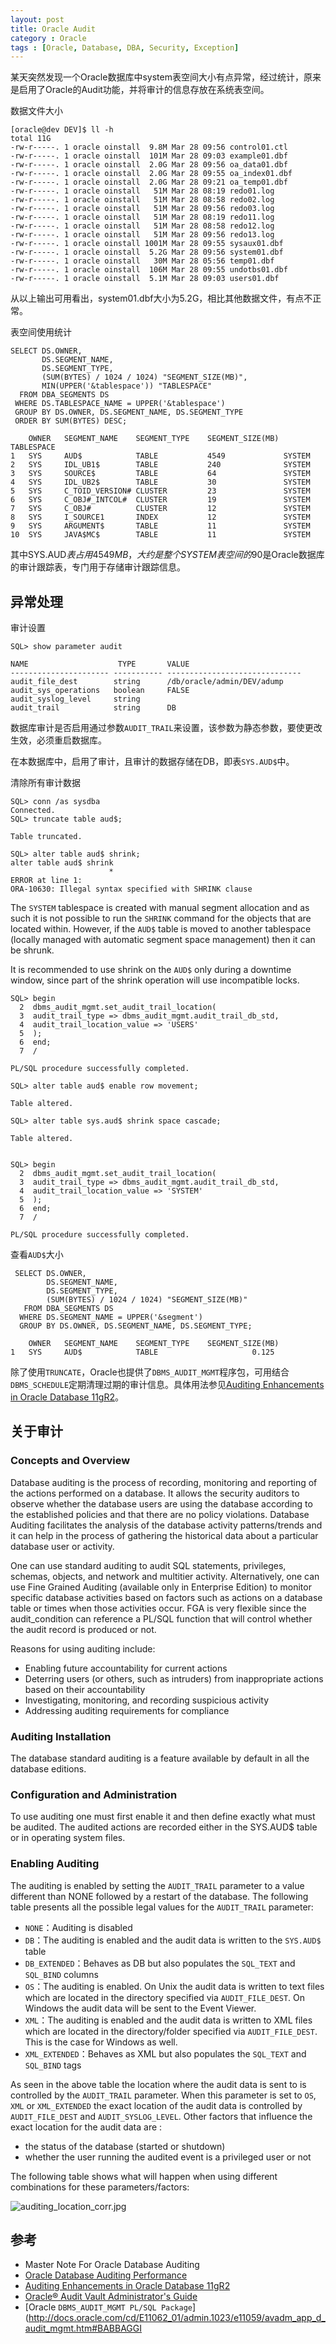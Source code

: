 ```yaml
---
layout: post
title: Oracle Audit
category : Oracle
tags : [Oracle, Database, DBA, Security, Exception]
---
```


某天突然发现一个Oracle数据库中system表空间大小有点异常，经过统计，原来是启用了Oracle的Audit功能，并将审计的信息存放在系统表空间。

数据文件大小

	[oracle@dev DEV]$ ll -h
	total 11G
	-rw-r-----. 1 oracle oinstall  9.8M Mar 28 09:56 control01.ctl
	-rw-r-----. 1 oracle oinstall  101M Mar 28 09:03 example01.dbf
	-rw-r-----. 1 oracle oinstall  2.0G Mar 28 09:56 oa_data01.dbf
	-rw-r-----. 1 oracle oinstall  2.0G Mar 28 09:55 oa_index01.dbf
	-rw-r-----. 1 oracle oinstall  2.0G Mar 28 09:21 oa_temp01.dbf
	-rw-r-----. 1 oracle oinstall   51M Mar 28 08:19 redo01.log
	-rw-r-----. 1 oracle oinstall   51M Mar 28 08:58 redo02.log
	-rw-r-----. 1 oracle oinstall   51M Mar 28 09:56 redo03.log
	-rw-r-----. 1 oracle oinstall   51M Mar 28 08:19 redo11.log
	-rw-r-----. 1 oracle oinstall   51M Mar 28 08:58 redo12.log
	-rw-r-----. 1 oracle oinstall   51M Mar 28 09:56 redo13.log
	-rw-r-----. 1 oracle oinstall 1001M Mar 28 09:55 sysaux01.dbf
	-rw-r-----. 1 oracle oinstall  5.2G Mar 28 09:56 system01.dbf
	-rw-r-----. 1 oracle oinstall   30M Mar 28 05:56 temp01.dbf
	-rw-r-----. 1 oracle oinstall  106M Mar 28 09:55 undotbs01.dbf
	-rw-r-----. 1 oracle oinstall  5.1M Mar 28 09:03 users01.dbf

从以上输出可用看出，system01.dbf大小为5.2G，相比其他数据文件，有点不正常。

表空间使用统计

	SELECT DS.OWNER,
	       DS.SEGMENT_NAME,
	       DS.SEGMENT_TYPE,
	       (SUM(BYTES) / 1024 / 1024) "SEGMENT_SIZE(MB)",
	       MIN(UPPER('&tablespace')) "TABLESPACE"
	  FROM DBA_SEGMENTS DS
	 WHERE DS.TABLESPACE_NAME = UPPER('&tablespace')
	 GROUP BY DS.OWNER, DS.SEGMENT_NAME, DS.SEGMENT_TYPE
	 ORDER BY SUM(BYTES) DESC;

	   	OWNER	SEGMENT_NAME	SEGMENT_TYPE	SEGMENT_SIZE(MB) TABLESPACE
	1	SYS		AUD$			TABLE			4549			 SYSTEM
	2	SYS		IDL_UB1$		TABLE			240				 SYSTEM
	3	SYS		SOURCE$			TABLE			64				 SYSTEM
	4	SYS		IDL_UB2$		TABLE			30				 SYSTEM
	5	SYS		C_TOID_VERSION#	CLUSTER			23				 SYSTEM
	6	SYS		C_OBJ#_INTCOL#	CLUSTER			19				 SYSTEM
	7	SYS		C_OBJ#			CLUSTER			12				 SYSTEM
	8	SYS		I_SOURCE1		INDEX			12				 SYSTEM
	9	SYS		ARGUMENT$		TABLE			11				 SYSTEM
	10	SYS		JAVA$MC$		TABLE			11				 SYSTEM

其中SYS.AUD$表占用4549MB，大约是整个SYSTEM表空间的90%。AUD$是Oracle数据库的审计跟踪表，专门用于存储审计跟踪信息。

## 异常处理

审计设置

	SQL> show parameter audit
	
	NAME				    TYPE	   VALUE
	---------------------- ----------- ------------------------------
	audit_file_dest 	   string	   /db/oracle/admin/DEV/adump
	audit_sys_operations   boolean	   FALSE
	audit_syslog_level	   string
	audit_trail			   string	   DB

数据库审计是否启用通过参数`AUDIT_TRAIL`来设置，该参数为静态参数，要使更改生效，必须重启数据库。

在本数据库中，启用了审计，且审计的数据存储在DB，即表`SYS.AUD$`中。

清除所有审计数据

	SQL> conn /as sysdba
	Connected.
	SQL> truncate table aud$;
	
	Table truncated.
	
	SQL> alter table aud$ shrink;
	alter table aud$ shrink
	                      *
	ERROR at line 1:
	ORA-10630: Illegal syntax specified with SHRINK clause

The `SYSTEM` tablespace is created with manual segment allocation and as such it is not possible to run the `SHRINK` command for the objects that are located within. However, if the `AUD$` table is moved to another tablespace (locally managed with automatic segment space management) then it can be shrunk. 

It is recommended to use shrink on the `AUD$` only during a downtime window, since part of the shrink operation will use incompatible locks.

	SQL> begin
	  2  dbms_audit_mgmt.set_audit_trail_location(
	  3  audit_trail_type => dbms_audit_mgmt.audit_trail_db_std,
	  4  audit_trail_location_value => 'USERS'
	  5  );
	  6  end;
	  7  /

	PL/SQL procedure successfully completed.
	
	SQL> alter table aud$ enable row movement;
	
	Table altered.
	
	SQL> alter table sys.aud$ shrink space cascade;
	
	Table altered.

	
	SQL> begin
	  2  dbms_audit_mgmt.set_audit_trail_location(
	  3  audit_trail_type => dbms_audit_mgmt.audit_trail_db_std,
	  4  audit_trail_location_value => 'SYSTEM'
	  5  );
	  6  end;
	  7  /

	PL/SQL procedure successfully completed.


查看`AUD$`大小

	 SELECT DS.OWNER,
	        DS.SEGMENT_NAME,
	        DS.SEGMENT_TYPE,
	        (SUM(BYTES) / 1024 / 1024) "SEGMENT_SIZE(MB)"
	   FROM DBA_SEGMENTS DS
	  WHERE DS.SEGMENT_NAME = UPPER('&segment')
	  GROUP BY DS.OWNER, DS.SEGMENT_NAME, DS.SEGMENT_TYPE;

	   	OWNER	SEGMENT_NAME	SEGMENT_TYPE	SEGMENT_SIZE(MB)
	1	SYS		AUD$			TABLE					  0.125


除了使用`TRUNCATE`，Oracle也提供了`DBMS_AUDIT_MGMT`程序包，可用结合`DBMS_SCHEDULE`定期清理过期的审计信息。具体用法参见[Auditing Enhancements in Oracle Database 11gR2](http://www.oracle-base.com/articles/11g/auditing-enhancements-11gr2.php)。


## 关于审计

### Concepts and Overview

Database auditing is the process of recording, monitoring and reporting of the actions performed on a database. It allows the security auditors to observe whether the database users are using the database according to the established policies and that there are no policy violations. Database Auditing facilitates the analysis of  the database activity patterns/trends and it can help in the process of gathering the historical data about a particular database user or activity.  

One can use standard auditing to audit SQL statements, privileges, schemas, objects, and network and multitier activity. Alternatively, one can use Fine Grained Auditing (available only in Enterprise Edition) to monitor specific database activities based on factors such as actions on a database table or times when those activities occur. FGA is very flexible since the audit_condition can reference a PL/SQL function that will control whether the audit record is produced or not.  

Reasons for using auditing include:

- Enabling future accountability for current actions
- Deterring users (or others, such as intruders) from inappropriate actions based on their accountability
- Investigating, monitoring, and recording suspicious activity
- Addressing auditing requirements for compliance
 
### Auditing Installation

The database standard auditing is a feature available by default in all the database editions.

### Configuration and Administration

To use auditing one must first enable it and then define exactly what must be audited. The audited actions  are recorded either in the SYS.AUD$ table or in operating system files.

### Enabling Auditing

The auditing is enabled by setting the `AUDIT_TRAIL` parameter to a value different than NONE followed by a restart of the database.  The following table presents all the possible legal values for the `AUDIT_TRAIL` parameter:

* `NONE`：Auditing is disabled
* `DB`：The auditing is enabled and the audit data is written to the `SYS.AUD$` table
* `DB_EXTENDED`：Behaves as DB but also populates the `SQL_TEXT` and `SQL_BIND` columns
* `OS`：The auditing is enabled. On Unix the audit data is written to text files which are located in the directory specified via `AUDIT_FILE_DEST`. On Windows the audit data will be sent to the Event Viewer.
* `XML`：The auditing is enabled and the audit data is written to XML files which are located in the directory/folder specified via `AUDIT_FILE_DEST`. This is the case for Windows as well.
* `XML_EXTENDED`：Behaves as XML but also populates the `SQL_TEXT` and `SQL_BIND` tags


As seen in the above table the location where the audit data is sent to is controlled by the `AUDIT_TRAIL` parameter. When this parameter is set to `OS`, `XML` or `XML_EXTENDED` the exact location of the audit data is controlled by `AUDIT_FILE_DEST` and  `AUDIT_SYSLOG_LEVEL`. Other factors that influence the exact location for the audit data are : 

 - the status of the database (started or shutdown)
 - whether the user running the audited event is a privileged user or not

The following table shows what will happen when using different combinations for these parameters/factors: 

![auditing_location_corr.jpg](http://dylanninin.com/assets/images/2013/auditing_location_corr.jpg)


## 参考

* Master Note For Oracle Database Auditing
* [Oracle Database Auditing Performance](http://www.oracle.com/technetwork/database/audit-vault/learnmore/twp-security-auditperformance-166655.pdf)
* [Auditing Enhancements in Oracle Database 11gR2](http://www.oracle-base.com/articles/11g/auditing-enhancements-11gr2.php)
* [Oracle® Audit Vault Administrator's Guide](http://docs.oracle.com/cd/E11062_01/admin.1023/e11059/avadm_mng_admin_tasks.htm#BEIJCFED)
* [Oracle `DBMS_AUDIT_MGMT PL/SQL Package`](http://docs.oracle.com/cd/E11062_01/admin.1023/e11059/avadm_app_d_audit_mgmt.htm#BABBAGGI
